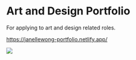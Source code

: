 # Art and Design Portfolio

For applying to art and design related roles. 


https://janellewong-portfolio.netlify.app/

![](test.gif)
